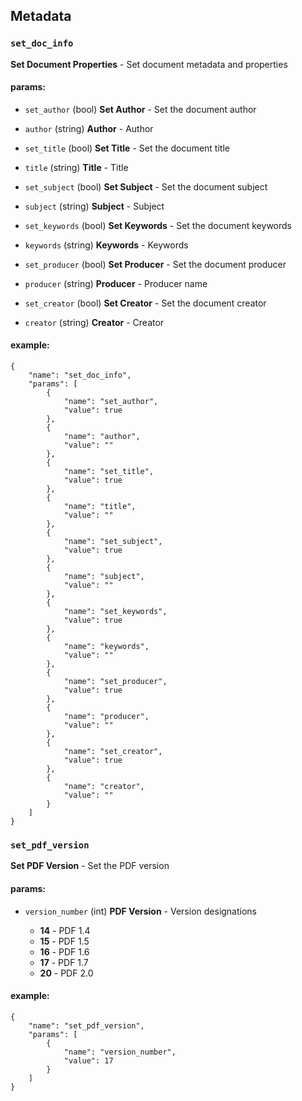 ## Metadata

### `set_doc_info`
__Set Document Properties__ - Set document metadata and properties
#### params:

- `set_author` (bool) __Set Author__ - Set the document author

- `author` (string) __Author__ - Author

- `set_title` (bool) __Set Title__ - Set the document title

- `title` (string) __Title__ - Title

- `set_subject` (bool) __Set Subject__ - Set the document subject

- `subject` (string) __Subject__ - Subject

- `set_keywords` (bool) __Set Keywords__ - Set the document keywords

- `keywords` (string) __Keywords__ - Keywords

- `set_producer` (bool) __Set Producer__ - Set the document producer

- `producer` (string) __Producer__ - Producer name

- `set_creator` (bool) __Set Creator__ - Set the document creator

- `creator` (string) __Creator__ - Creator

#### example:
```
{
    "name": "set_doc_info",
    "params": [
        {
            "name": "set_author",
            "value": true
        },
        {
            "name": "author",
            "value": ""
        },
        {
            "name": "set_title",
            "value": true
        },
        {
            "name": "title",
            "value": ""
        },
        {
            "name": "set_subject",
            "value": true
        },
        {
            "name": "subject",
            "value": ""
        },
        {
            "name": "set_keywords",
            "value": true
        },
        {
            "name": "keywords",
            "value": ""
        },
        {
            "name": "set_producer",
            "value": true
        },
        {
            "name": "producer",
            "value": ""
        },
        {
            "name": "set_creator",
            "value": true
        },
        {
            "name": "creator",
            "value": ""
        }
    ]
}
```
### `set_pdf_version`
__Set PDF Version__ - Set the PDF version
#### params:

- `version_number` (int) __PDF Version__ - Version designations

  - __14__ - PDF 1.4
  - __15__ - PDF 1.5
  - __16__ - PDF 1.6
  - __17__ - PDF 1.7
  - __20__ - PDF 2.0


#### example:
```
{
    "name": "set_pdf_version",
    "params": [
        {
            "name": "version_number",
            "value": 17
        }
    ]
}
```
